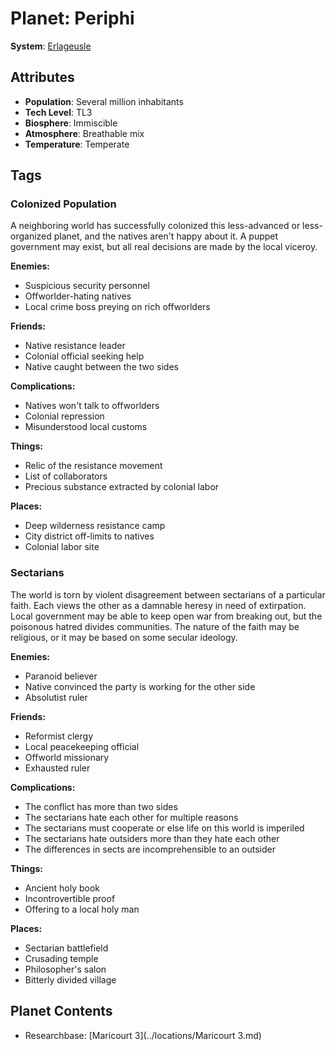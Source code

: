 # Planet: Periphi

**System**: [Erlageusle](../systems/Erlageusle.md)

## Attributes
- **Population**: Several million inhabitants
- **Tech Level**: TL3
- **Biosphere**: Immiscible
- **Atmosphere**: Breathable mix
- **Temperature**: Temperate

## Tags

### Colonized Population

A neighboring world has successfully colonized this less-advanced or less-organized planet, and the natives aren't happy about it. A puppet government may exist, but all real decisions are made by the local viceroy.

**Enemies:**
- Suspicious security personnel
- Offworlder-hating natives
- Local crime boss preying on rich offworlders

**Friends:**
- Native resistance leader
- Colonial official seeking help
- Native caught between the two sides

**Complications:**
- Natives won't talk to offworlders
- Colonial repression
- Misunderstood local customs

**Things:**
- Relic of the resistance movement
- List of collaborators
- Precious substance extracted by colonial labor

**Places:**
- Deep wilderness resistance camp
- City district off-limits to natives
- Colonial labor site

### Sectarians

The world is torn by violent disagreement between sectarians of a particular faith. Each views the other as a damnable heresy in need of extirpation. Local government may be able to keep open war from breaking out, but the poisonous hatred divides communities. The nature of the faith may be religious, or it may be based on some secular ideology.

**Enemies:**
- Paranoid believer
- Native convinced the party is working for the other side
- Absolutist ruler

**Friends:**
- Reformist clergy
- Local peacekeeping official
- Offworld missionary
- Exhausted ruler

**Complications:**
- The conflict has more than two sides
- The sectarians hate each other for multiple reasons
- The sectarians must cooperate or else life on this world is imperiled
- The sectarians hate outsiders more than they hate each other
- The differences in sects are incomprehensible to an outsider

**Things:**
- Ancient holy book
- Incontrovertible proof
- Offering to a local holy man

**Places:**
- Sectarian battlefield
- Crusading temple
- Philosopher's salon
- Bitterly divided village
## Planet Contents
- Researchbase: [Maricourt 3](../locations/Maricourt 3.md)


